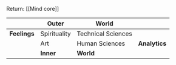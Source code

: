 Return: [[Mind core]]

|              | Outer        | World              |               |
| ------------ | ------------ | ------------------ | ------------- |
| **Feelings** | Spirituality | Technical Sciences |               |
|              | Art          | Human Sciences     | **Analytics** |
|              | **Inner**    | **World**          |               |

